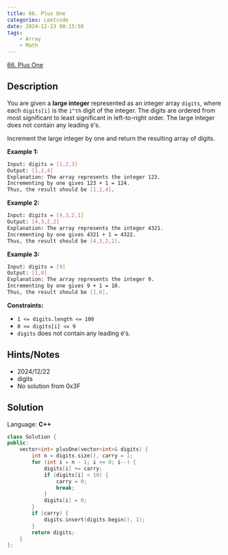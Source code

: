 ```yaml
---
title: 66. Plus One
categories: Leetcode
date: 2024-12-23 00:15:50
tags:
    - Array
    - Math
---
```


[66. Plus One](https://leetcode.com/problems/plus-one/description/?envType=problem-list-v2&envId=plakya4j)

## Description

You are given a **large integer**  represented as an integer array `digits`, where each `digits[i]` is the `i^th` digit of the integer. The digits are ordered from most significant to least significant in left-to-right order. The large integer does not contain any leading `0`'s.

Increment the large integer by one and return the resulting array of digits.

**Example 1:**

```bash
Input: digits = [1,2,3]
Output: [1,2,4]
Explanation: The array represents the integer 123.
Incrementing by one gives 123 + 1 = 124.
Thus, the result should be [1,2,4].
```

**Example 2:**

```bash
Input: digits = [4,3,2,1]
Output: [4,3,2,2]
Explanation: The array represents the integer 4321.
Incrementing by one gives 4321 + 1 = 4322.
Thus, the result should be [4,3,2,2].
```

**Example 3:**

```bash
Input: digits = [9]
Output: [1,0]
Explanation: The array represents the integer 9.
Incrementing by one gives 9 + 1 = 10.
Thus, the result should be [1,0].
```

**Constraints:**

- `1 <= digits.length <= 100`
- `0 <= digits[i] <= 9`
- `digits` does not contain any leading `0`'s.

## Hints/Notes

- 2024/12/22
- digits
- No solution from 0x3F

## Solution

Language: **C++**

```C++
class Solution {
public:
    vector<int> plusOne(vector<int>& digits) {
        int n = digits.size(), carry = 1;
        for (int i = n - 1; i >= 0; i--) {
            digits[i] += carry;
            if (digits[i] < 10) {
                carry = 0;
                break;
            }
            digits[i] = 0;
        }
        if (carry) {
            digits.insert(digits.begin(), 1);
        }
        return digits;
    }
};
```
